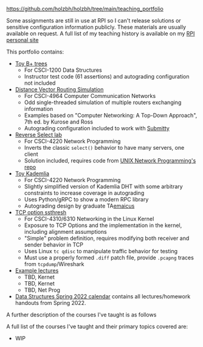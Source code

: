 https://github.com/holzbh/holzbh/tree/main/teaching_portfolio

Some assignments are still in use at RPI so I can't release solutions or sensitive configuration information publicly. These materials are usually available on request. A full list of my teaching history is available on my [RPI personal site](https://www.cs.rpi.edu/~holzbh/)

This portfolio contains:
- [Toy B+ trees](https://github.com/holzbh/holzbh/tree/main/teaching_portfolio/bplus_trees)
  - For CSCI-1200 Data Structures
  - Instructor test code (61 assertions) and autograding configuration not included
- [Distance Vector Routing Simulation](https://github.com/holzbh/holzbh/tree/main/teaching_portfolio/distance_vector_routing)
  - For CSCI-4964 Computer Communication Networks
  - Odd single-threaded simulation of multiple routers exchanging information
  - Examples based on "Computer Networking: A Top-Down Approach", 7th ed. by Kurose and Ross
  - Autograding configuration included to work with [Submitty](https://submitty.org/index/overview)
- [Reverse Select lab](https://github.com/holzbh/holzbh/tree/main/teaching_portfolio/reverse_select)
  - For CSCI-4220 Network Programming
  - Inverts the classic `select()` behavior to have many servers, one client
  - Solution included, requires code from [UNIX Network Programming's repo](https://github.com/unpbook/unpv13e)
- [Toy Kademlia](https://github.com/holzbh/holzbh/tree/main/teaching_portfolio/toy_kad)
  - For CSCI-4220 Network Programming
  - Slightly simplified version of Kademlia DHT with some arbitrary constraints to increase coverage in autograding
  - Uses Python/gRPC to show a modern RPC library
  - Autograding design by graduate TA[emaicus](https://github.com/emaicus)
- [TCP option ssthresh](https://github.com/holzbh/holzbh/tree/main/teaching_portfolio/kernel_ssthresh)
  - For CSCI-4310/6310 Networking in the Linux Kernel
  - Exposure to TCP Options and the implementation in the kernel, including alignment assumptions
  - "Simple" problem definition, requires modifying both receiver and sender behavior in TCP
  - Uses Linux `tc qdisc` to manipulate traffic behavior for testing
  - Must use a properly formed `.diff` patch file, provide `.pcapng` traces from `tcpdump`/Wireshark
- [Example lectures]()
  - TBD, Kernet
  - TBD, Kernet
  - TBD, Net Prog
- [Data Structures Spring 2022 calendar](https://www.cs.rpi.edu/academics/courses/spring22/csci1200/calendar.php) contains all lectures/homework handouts from Spring 2022.

A further description of the courses I've taught is as follows

A full list of the courses I've taught and their primary topics covered are:
- WIP
